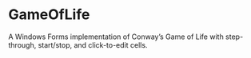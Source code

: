 # GameOfLife
A Windows Forms implementation of Conway’s Game of Life with step-through, start/stop, and click-to-edit cells.
